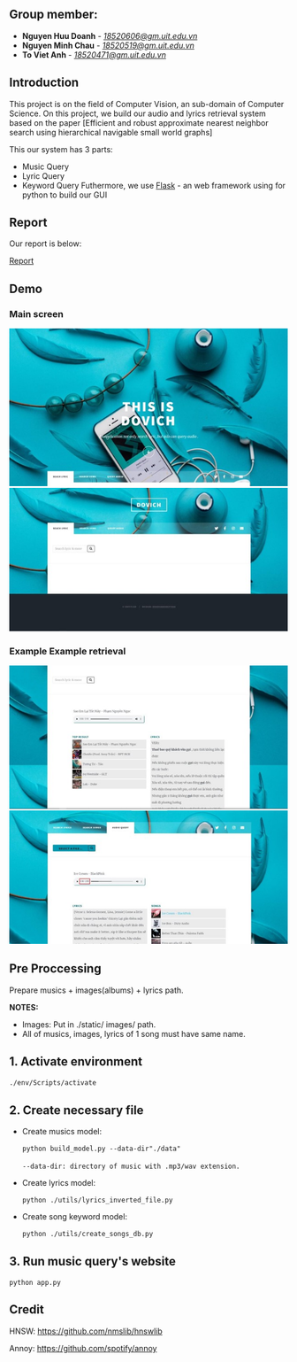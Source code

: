 ## Group member:
* **Nguyen Huu Doanh** - *18520606@gm.uit.edu.vn*
* **Nguyen Minh Chau** - *18520519@gm.uit.edu.vn*
* **To Viet Anh** - *18520471@gm.uit.edu.vn*
## Introduction
This project is on the field of Computer Vision, an sub-domain of Computer Science. On this project, we build our audio and lyrics retrieval system based on the paper [Efficient and robust approximate nearest neighbor search using hierarchical navigable small world graphs]

This our system has 3 parts:

* Music Query
* Lyric Query
* Keyword Query
Futhermore, we use [Flask](https://flask.palletsprojects.com/en/1.1.x/) - an web framework using for python to build our GUI
## Report

Our report is below:

[Report](Report.pdf)

## Demo
### Main screen

![alt text](https://github.com/huudoanh123qn/Retrieve-Audio-and-Lyrics-with-HNSW/blob/master/static/images/main.jpg)
![alt text](https://github.com/huudoanh123qn/Retrieve-Audio-and-Lyrics-with-HNSW/blob/master/static/images/main1.jpg)

### Example Example retrieval

![alt text](https://github.com/huudoanh123qn/Retrieve-Audio-and-Lyrics-with-HNSW/blob/master/static/images/demo1.jpg)
![alt text](https://github.com/huudoanh123qn/Retrieve-Audio-and-Lyrics-with-HNSW/blob/master/static/images/demo2.jpg)

## Pre Proccessing

Prepare musics + images(albums) + lyrics path.

**NOTES:**
* Images: Put in ./static/ images/ path.
* All of musics, images, lyrics of 1 song must have same name.

## 1. Activate environment

    ./env/Scripts/activate

## 2. Create necessary file

* Create musics model:

      python build_model.py --data-dir"./data"

      --data-dir: directory of music with .mp3/wav extension.

* Create lyrics model:

      python ./utils/lyrics_inverted_file.py

* Create song keyword model:

      python ./utils/create_songs_db.py

    
## 3. Run music query's website

    python app.py
## Credit 
HNSW: <https://github.com/nmslib/hnswlib>

Annoy: <https://github.com/spotify/annoy>
